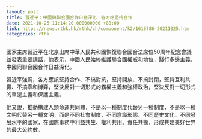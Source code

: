 ```yaml
---
layout: post
title: 習近平：中國與聯合國合作日益深化　各方應堅持合作
date: 2021-10-25 11:14:20.000000000 +08:00
link: https://news.rthk.hk/rthk/ch/component/k2/1616786-20211025.htm
categories: rthk
---
```


國家主席習近平在北京出席中華人民共和國恢復聯合國合法席位50周年紀念會議並發表重要講話，他表示，中國人民始終維護聯合國權威和地位，踐行多邊主義，中國同聯合國合作日益深化。

習近平強調，各方應該堅持合作、不搞對抗，堅持開放、不搞封閉，堅持互利共贏、不搞零和博弈，堅決反對一切形式的霸權主義和強權政治，堅決反對一切形式的單邊主義和保護主義。

他又說，推動構建人類命運共同體，不是以一種制度代替另一種制度，不是以一種文明代替另一種文明，而是不同社會制度、不同意識形態、不同歷史文化、不同發展水平的國家，在國際事務中利益共生、權利共用、責任共擔，形成共建美好世界的最大公約數。
